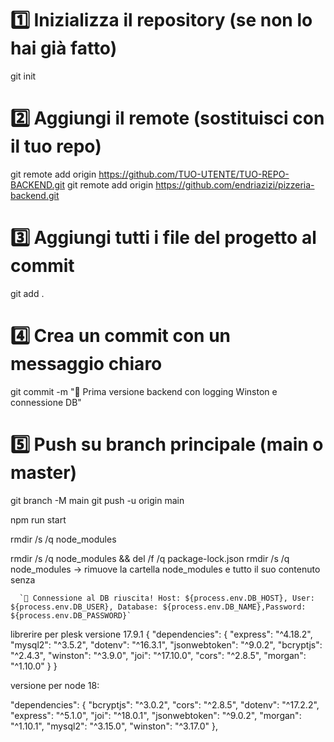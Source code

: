 # 1️⃣ Inizializza il repository (se non lo hai già fatto)

git init

# 2️⃣ Aggiungi il remote (sostituisci con il tuo repo)

git remote add origin https://github.com/TUO-UTENTE/TUO-REPO-BACKEND.git
git remote add origin https://github.com/endriazizi/pizzeria-backend.git

# 3️⃣ Aggiungi tutti i file del progetto al commit

git add .

# 4️⃣ Crea un commit con un messaggio chiaro

git commit -m "🚀 Prima versione backend con logging Winston e connessione DB"

# 5️⃣ Push su branch principale (main o master)

git branch -M main
git push -u origin main

npm run start

rmdir /s /q node_modules

rmdir /s /q node_modules && del /f /q package-lock.json
rmdir /s /q node_modules → rimuove la cartella node_modules e tutto il suo contenuto senza

      `💾 Connessione al DB riuscita! Host: ${process.env.DB_HOST}, User: ${process.env.DB_USER}, Database: ${process.env.DB_NAME},Password: ${process.env.DB_PASSWORD}`

librerire per plesk versione 17.9.1
{
"dependencies": {
"express": "^4.18.2",
"mysql2": "^3.5.2",
"dotenv": "^16.3.1",
"jsonwebtoken": "^9.0.2",
"bcryptjs": "^2.4.3",
"winston": "^3.9.0",
"joi": "^17.10.0",
"cors": "^2.8.5",
"morgan": "^1.10.0"
}
}

versione per node 18:

"dependencies": {
"bcryptjs": "^3.0.2",
"cors": "^2.8.5",
"dotenv": "^17.2.2",
"express": "^5.1.0",
"joi": "^18.0.1",
"jsonwebtoken": "^9.0.2",
"morgan": "^1.10.1",
"mysql2": "^3.15.0",
"winston": "^3.17.0"
},
